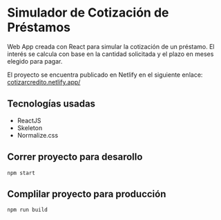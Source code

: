 # Simulador de Cotización de Préstamos

Web App creada con React para simular la cotización de un préstamo. El interés se calcula con base en la cantidad solicitada y el plazo en meses elegido para pagar.

El proyecto se encuentra publicado en Netlify en el siguiente enlace: [cotizarcredito.netlify.app/](https://cotizarcredito.netlify.app/)

## Tecnologías usadas

- ReactJS
- Skeleton
- Normalize.css

## Correr proyecto para desarollo

`npm start`

## Complilar proyecto para producción

`npm run build`